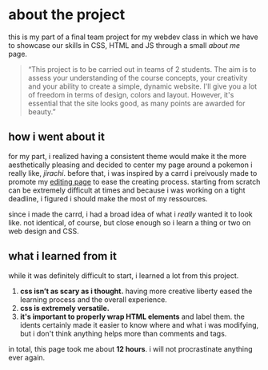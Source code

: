 # about the project
this is my part of a final team project for my webdev class in which we have to showcase our skills in CSS, HTML and JS through a small _about me_ page. 
> “This project is to be carried out in teams of 2 students. The aim is to assess your understanding of the course concepts, your creativity and your ability to create a simple, dynamic website. I'll give you a lot of freedom in terms of design, colors and layout. However, it's essential that the site looks good, as many points are awarded for beauty.”

## how i went about it
for my part, i realized having a consistent theme would make it the more aesthetically pleasing and decided to center my page around a pokemon i really like, _jirachi_. before that, i was inspired by a carrd i preivously made to promote my [editing page](https://love385.carrd.co) to ease the creating process. starting from scratch can be extremely difficult at times and because i was working on a tight deadline, i figured i should make the most of my ressources.

since i made the carrd, i had a broad idea of what i _really_ wanted it to look like. not identical, of course, but close enough so i learn a thing or two on web design and CSS. 

## what i learned from it
while it was definitely difficult to start, i learned a lot from this project.
1. **css isn’t as scary as i thought.** having more creative liberty eased the learning process and the overall experience.
2. **css is extremely versatile.**
3. **it's important to properly wrap HTML elements** and label them. the idents certainly made it easier to know where and what i was modifying, but i don't think anything helps more than comments and tags.

in total, this page took me about **12 hours**. i will not procrastinate anything ever again.
